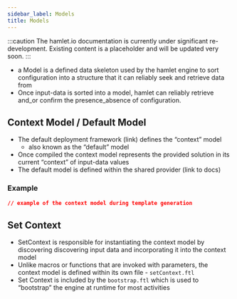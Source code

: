 ```yaml
---
sidebar_label: Models
title: Models
---
```

:::caution
The hamlet.io documentation is currently under significant re-development. Existing content is a placeholder and will be updated very soon.
:::

* a Model is a defined data skeleton used by the hamlet engine to sort configuration into a structure that it can reliably seek and retrieve data from
* Once input-data is sorted into a model, hamlet can reliably retrieve and_or confirm the presence_absence of configuration.

## Context Model / Default Model

* The default deployment framework (link) defines the “context” model
  * also known as the “default” model
* Once compiled the context model represents the provided solution in its current “context” of input-data values
* The default model is defined within the shared provider (link to docs)

### Example

```json
// example of the context model during template generation
```

## Set Context

* SetContext is responsible for instantiating the context model by discovering discovering input data and incorporating it into the context model
* Unlike macros or functions that are invoked with parameters, the context model is defined within its own file - `setContext.ftl`
* Set Context is included by the `bootstrap.ftl` which is used to “bootstrap” the engine at runtime for most activities
